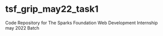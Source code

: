 # tsf_grip_may22_task1
Code Repository for The Sparks Foundation Web Development Internship may 2022 Batch
